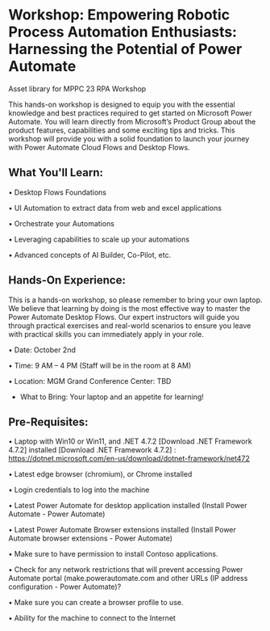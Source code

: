 # Workshop: Empowering Robotic Process Automation Enthusiasts: Harnessing the Potential of Power Automate
Asset library for MPPC 23 RPA Workshop


This hands-on workshop is designed to equip you with the essential knowledge and best practices required to get started on Microsoft Power Automate. You will learn directly from Microsoft’s Product Group about the product features, capabilities and some exciting tips and tricks. This workshop will provide you with a solid foundation to launch your journey with Power Automate Cloud Flows and Desktop Flows.

## What You'll Learn:

•	Desktop Flows Foundations

•	UI Automation to extract data from web and excel applications

•	Orchestrate your Automations

•	Leveraging capabilities to scale up your automations

•	Advanced concepts of AI Builder, Co-Pilot, etc.


## Hands-On Experience:
This is a hands-on workshop, so please remember to bring your own laptop. We believe that learning by doing is the most effective way to master the Power Automate Desktop Flows. Our expert instructors will guide you through practical exercises and real-world scenarios to ensure you leave with practical skills you can immediately apply in your role.

•	Date: October 2nd 

•	Time: 9 AM – 4 PM (Staff will be in the room at 8 AM)

•	Location: MGM Grand Conference Center: TBD 

- What to Bring: Your laptop and an appetite for learning!


## Pre-Requisites:

•	Laptop with Win10 or Win11, and .NET 4.7.2 [Download .NET Framework 4.7.2] installed
 [Download .NET Framework 4.7.2] : https://dotnet.microsoft.com/en-us/download/dotnet-framework/net472 

•	Latest edge browser (chromium), or Chrome installed

•	Login credentials to log into the machine

•	Latest Power Automate for desktop application installed (Install Power Automate - Power Automate)

•	Latest Power Automate Browser extensions installed (Install Power Automate browser extensions - Power Automate)

•	Make sure to have permission to install Contoso applications.

•	Check for any network restrictions that will prevent accessing Power Automate portal (make.powerautomate.com and other URLs (IP address configuration - Power Automate)?

•	Make sure you can create a browser profile to use.

•	Ability for the machine to connect to the Internet
